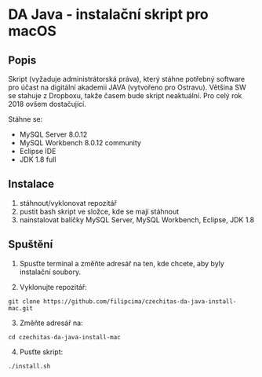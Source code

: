 # DA Java - instalační skript pro macOS

## Popis
Skript (vyžaduje administrátorská práva), který stáhne potřebný software pro účast na digitální akademii JAVA (vytvořeno pro Ostravu).
Většina SW se stahuje z Dropboxu, takže časem bude skript neaktuální. Pro celý rok 2018 ovšem dostačující.

Stáhne se:
- MySQL Server 8.0.12
- MySQL Workbench 8.0.12 community
- Eclipse IDE
- JDK 1.8 full

## Instalace
1) stáhnout/vyklonovat repozitář
2) pustit bash skript ve složce, kde se mají stáhnout
3) nainstalovat balíčky MySQL Server, MySQL Workbench, Eclipse, JDK 1.8

## Spuštění
1) Spusťte terminal a změňte adresář na ten, kde chcete, aby byly instalační soubory.

2) Vyklonujte repozitář:

`git clone https://github.com/filipcima/czechitas-da-java-install-mac.git`

3) Změňte adresář na:

`cd czechitas-da-java-install-mac`

4) Pusťte skript:

`./install.sh`
